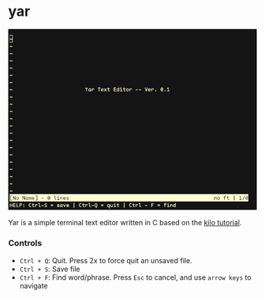 # yar
![Preview](preview.png)

Yar is a simple terminal text editor written in C based on the [kilo tutorial](https://viewsourcecode.org/snaptoken/kilo/).

### Controls
- `Ctrl + Q`: Quit. Press 2x to force quit an unsaved file.
- `Ctrl + S`: Save file
- `Ctrl + F`: Find word/phrase. Press `Esc` to cancel, and use `arrow keys` to navigate
